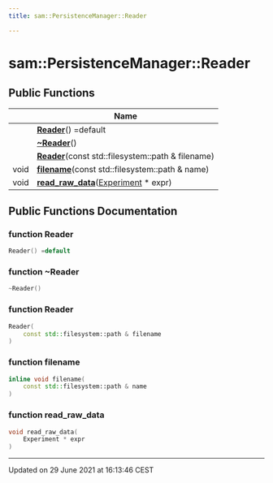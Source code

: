```yaml
---
title: sam::PersistenceManager::Reader

---
```


# sam::PersistenceManager::Reader



## Public Functions

|                | Name           |
| -------------- | -------------- |
| | **[Reader](/doxygen/Classes/classsam_1_1_persistence_manager_1_1_reader/#function-reader)**() =default |
| | **[~Reader](/doxygen/Classes/classsam_1_1_persistence_manager_1_1_reader/#function-~reader)**() |
| | **[Reader](/doxygen/Classes/classsam_1_1_persistence_manager_1_1_reader/#function-reader)**(const std::filesystem::path & filename) |
| void | **[filename](/doxygen/Classes/classsam_1_1_persistence_manager_1_1_reader/#function-filename)**(const std::filesystem::path & name) |
| void | **[read_raw_data](/doxygen/Classes/classsam_1_1_persistence_manager_1_1_reader/#function-read_raw_data)**([Experiment](/doxygen/Classes/classsam_1_1_experiment/) * expr) |

## Public Functions Documentation

### function Reader

```cpp
Reader() =default
```


### function ~Reader

```cpp
~Reader()
```


### function Reader

```cpp
Reader(
    const std::filesystem::path & filename
)
```


### function filename

```cpp
inline void filename(
    const std::filesystem::path & name
)
```


### function read_raw_data

```cpp
void read_raw_data(
    Experiment * expr
)
```


-------------------------------

Updated on 29 June 2021 at 16:13:46 CEST
